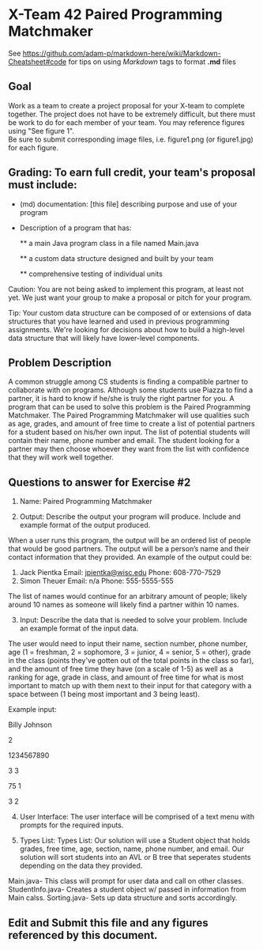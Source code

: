 # X-Team 42 Paired Programming Matchmaker

See https://github.com/adam-p/markdown-here/wiki/Markdown-Cheatsheet#code for tips on using *Markdown* tags to format __.md__ files

## Goal

Work as a team to create a project proposal for your X-team to complete together.
The project does not have to be extremely difficult,
but there must be work to do for each member of your team.
You may reference figures using "See figure 1".  
Be sure to submit corresponding image files, i.e. figure1.png (or figure1.jpg) for each figure.

## Grading: To earn full credit, your team's proposal must include:

* (md) documentation: [this file] describing purpose and use of your program

* Description of a program that has:

  ** a main Java program class in a file named Main.java
  
  ** a custom data structure designed and built by your team
  
  ** comprehensive testing of individual units
  
 Caution: You are not being asked to implement this program, at least not yet. 
 We just want your group to make a proposal or pitch for your program.
 
 Tip: Your custom data structure can be composed of or extensions of data structures that you have learned and used in previous programming assignments.  We're looking for decisions about how to build a high-level data structure that will likely have lower-level components.

## Problem Description

A common struggle among CS students is finding a compatible partner to collaborate with on programs. Although some students use Piazza to find a partner, it is hard to know if he/she is truly the right partner for you. A program that can be used to solve this problem is the Paired Programming Matchmaker. The Paired Programming Matchmaker will use qualities such as age, grades, and amount of free time to create a list of potential partners for a student based on his/her own input. The list of potential students will contain their name, phone number and email. The student looking for a partner may then choose whoever they want from the list with confidence that they will work well together. 

## Questions to answer for Exercise #2

1. Name: Paired Programming Matchmaker



2. Output: Describe the output your program will produce.  Include and example format of the output produced.

When a user runs this program, the output will be an ordered list of people that would be good partners. The output will be a person’s name and their contact information that they provided. An example of the output could be:

1.	Jack Pientka
Email: jpientka@wisc.edu
Phone: 608-770-7529
2.	Simon Theuer
Email: n/a
Phone: 555-5555-555

The list of names would continue for an arbitrary amount of people; likely around 10 names as someone will likely find a partner within 10 names. 

3. Input: Describe the data that is needed to solve your problem. Include an example format of the input data.

The user would need to input their name, section number, phone number, age (1 = freshman, 2 = sophomore, 3 = junior, 4 = senior, 5 = other), grade in the class (points they've gotten out of the total points in the class so far), and the amount of free time they have (on a scale of 1-5) as well as a ranking for age, grade in class, and amount of free time for what is most important to match up with them next to their input for that category with a space between (1 being most important and 3 being least).

Example input:

Billy Johnson

2

1234567890

3 3

75 1

3 2

4. User Interface: The user interface will be comprised of a text menu with prompts for the required inputs.



5. Types List: Types List: Our solution will use a Student object that holds grades, free time, age, section, name, phone number, and email.  Our solution will sort students into an AVL or B tree that seperates students depending on the data they provided. 


Main.java- This class will prompt for user data and call on other classes.
StudentInfo.java- Creates a student object w/ passed in information from Main calss.
Sorting.java- Sets up data structure and sorts accordingly.


## Edit and Submit this file and any figures referenced by this document.

